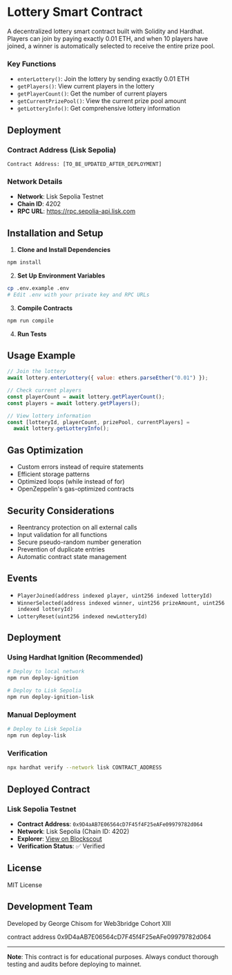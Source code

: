 # Lottery Smart Contract

A decentralized lottery smart contract built with Solidity and Hardhat. Players can join by paying exactly 0.01 ETH, and when 10 players have joined, a winner is automatically selected to receive the entire prize pool.

### Key Functions

- `enterLottery()`: Join the lottery by sending exactly 0.01 ETH
- `getPlayers()`: View current players in the lottery
- `getPlayerCount()`: Get the number of current players
- `getCurrentPrizePool()`: View the current prize pool amount
- `getLotteryInfo()`: Get comprehensive lottery information

## Deployment

### Contract Address (Lisk Sepolia)

```
Contract Address: [TO_BE_UPDATED_AFTER_DEPLOYMENT]
```

### Network Details

- **Network**: Lisk Sepolia Testnet
- **Chain ID**: 4202
- **RPC URL**: https://rpc.sepolia-api.lisk.com

## Installation and Setup

1. **Clone and Install Dependencies**

```bash
npm install
```

2. **Set Up Environment Variables**

```bash
cp .env.example .env
# Edit .env with your private key and RPC URLs
```

3. **Compile Contracts**

```bash
npm run compile
```

4. **Run Tests**

## Usage Example

```javascript
// Join the lottery
await lottery.enterLottery({ value: ethers.parseEther("0.01") });

// Check current players
const playerCount = await lottery.getPlayerCount();
const players = await lottery.getPlayers();

// View lottery information
const [lotteryId, playerCount, prizePool, currentPlayers] =
  await lottery.getLotteryInfo();
```

## Gas Optimization

- Custom errors instead of require statements
- Efficient storage patterns
- Optimized loops (while instead of for)
- OpenZeppelin's gas-optimized contracts

## Security Considerations

- Reentrancy protection on all external calls
- Input validation for all functions
- Secure pseudo-random number generation
- Prevention of duplicate entries
- Automatic contract state management

## Events

- `PlayerJoined(address indexed player, uint256 indexed lotteryId)`
- `WinnerSelected(address indexed winner, uint256 prizeAmount, uint256 indexed lotteryId)`
- `LotteryReset(uint256 indexed newLotteryId)`

## Deployment

### Using Hardhat Ignition (Recommended)

```bash
# Deploy to local network
npm run deploy-ignition

# Deploy to Lisk Sepolia
npm run deploy-ignition-lisk
```

### Manual Deployment

```bash
# Deploy to Lisk Sepolia
npm run deploy-lisk
```

### Verification

```bash
npx hardhat verify --network lisk CONTRACT_ADDRESS
```

## Deployed Contract

### Lisk Sepolia Testnet

- **Contract Address**: `0x9D4aAB7E06564cD7F45f4F25eAFe09979782d064`
- **Network**: Lisk Sepolia (Chain ID: 4202)
- **Explorer**: [View on Blockscout](https://sepolia-blockscout.lisk.com/address/0x9D4aAB7E06564cD7F45f4F25eAFe09979782d064#code)
- **Verification Status**: ✅ Verified

## License

MIT License

## Development Team

Developed by George Chisom for Web3bridge Cohort XIII

contract address 0x9D4aAB7E06564cD7F45f4F25eAFe09979782d064

---

**Note**: This contract is for educational purposes. Always conduct thorough testing and audits before deploying to mainnet.
